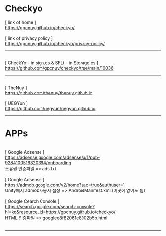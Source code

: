 # Checkyo
[ link of home ]
<br>https://gpcnuy.github.io/checkyo/
<br>
<br>[ link of privacy policy ]
<br>https://gpcnuy.github.io/checkyo/privacy-policy/
<br><hr>
<br>[ CheckYo - in sign.cs & SFLt - in Storage.cs ]
<br>https://github.com/gpcnuy/checkyo/tree/main/10036
<br><hr>
<br>[ TheNuy ]
<br>https://github.com/thenuy/thenuy.github.io
<br>
<br>[ UEGYun ]
<br>https://github.com/uegyun/uegyun.github.io
<br><hr>
# APPs
<br>[ Google Adsense ]
<br>https://adsense.google.com/adsense/u/1/pub-9284100516320364/onboarding
<br>소유권 인증파일 => ads.txt
<br>
<br>[ Google Adsense ]
<br>https://admob.google.com/v2/home?sac=true&authuser=1
<br>Unity에서 admob사용시 설정 => AndroidManifest.xml (이곳에 없어도 됨)
<br>
<br>[ Google Cearch Console ]
<br>https://search.google.com/search-console?hl=ko&resource_id=https://gpcnuy.github.io/checkyo/
<br>HTML 인증파일 => googlee8f82061e8902b5b.html
<br>
<br><hr>
